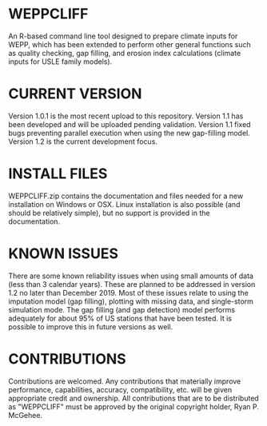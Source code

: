 # WEPPCLIFF
An R-based command line tool designed to prepare climate inputs for WEPP, which has been extended to perform other general functions such as quality checking, gap filling, and erosion index calculations (climate inputs for USLE family models).

# CURRENT VERSION
Version 1.0.1 is the most recent upload to this repository. Version 1.1 has been developed and will be uploaded pending validation. Version 1.1 fixed bugs preventing parallel execution when using the new gap-filling model. Version 1.2 is the current development focus.

# INSTALL FILES
WEPPCLIFF.zip contains the documentation and files needed for a new installation on Windows or OSX. Linux installation is also possible (and should be relatively simple), but no support is provided in the documentation.

# KNOWN ISSUES
There are some known reliability issues when using small amounts of data (less than 3 calendar years). These are planned to be addressed in version 1.2 no later than December 2019. Most of these issues relate to using the imputation model (gap filling), plotting with missing data, and single-storm simulation mode. The gap filling (and gap detection) model performs adequately for about 95% of US stations that have been tested. It is possible to improve this in future versions as well. 

# CONTRIBUTIONS
Contributions are welcomed. Any contributions that materially improve performance, capabilities, accuracy, compatibility, etc. will be given appropriate credit and ownership. All contributions that are to be distributed as "WEPPCLIFF" must be approved by the original copyright holder, Ryan P. McGehee.
